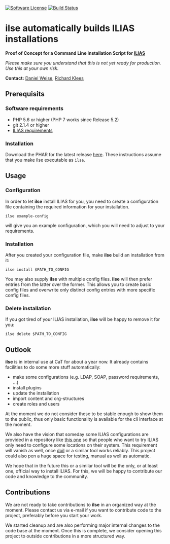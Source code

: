 [![Software License](https://img.shields.io/aur/license/yaourt.svg?style=round-square)](LICENSE.md)
[![Build Status](https://travis-ci.com/conceptsandtraining/ilias-tool-ilse.svg?token=S5A6thmo2LVbsWtZHFUA&branch=master)](https://travis-ci.com/conceptsandtraining/ilias-tool-ilse)

# **ilse** automatically builds ILIAS installations
**Proof of Concept for a Command Line Installation Script for [ILIAS](https://github.com/ILIAS-eLearning/ILIAS)**

*Please make sure you understand that this is not yet ready for production. Use this at your own risk.*

**Contact:** [Daniel Weise](https://github.com/daniwe4), [Richard Klees](https://github.com/klees)

## Prerequisits

### Software requirements
* PHP 5.6 or higher (PHP 7 works since Release 5.2)
* git 2.1.4 or higher
* [ILIAS requirements](https://github.com/ILIAS-eLearning/ILIAS/blob/trunk/docs/configuration/install.md)

### Installation
Download the PHAR for the latest release [here](https://github.com/conceptsandtraining/ilias-tool-ilse/releases).
These instructions assume that you make ilse executable as `ilse`.

## Usage

### Configuration
In order to let **ilse** install ILIAS for you, you need to create a configuration file
containing the required information for your installation.

```
ilse example-config
```

will give you an example configuration, which you will need to adjust to your requirements.

### Installation
After you created your configuration file, make **ilse** build an installation
from it:

```
ilse install $PATH_TO_CONFIG
```

You may also supply **ilse** with multiple config files. **ilse** will then prefer
entries from the latter over the former. This allows you to create basic config
files and overwrite only distinct config entries with more specific config files.

### Delete installation
If you got tired of your ILIAS installation, **ilse** will be happy to remove
it for you:

```
ilse delete $PATH_TO_CONFIG
```

## Outlook
**ilse** is in internal use at CaT for about a year now. It already contains
facilities to do some more stuff automatically:

* make some configurations (e.g. LDAP, SOAP, password requirements, ...)
* install plugins
* update the installation
* import content and org-structures
* create roles and users

At the moment we do not consider these to be stable enough to show them
to the public, thus only basic functionality is available for the cli interface
at the moment.

We also have the vision that someday some ILIAS configurations are provided
in a repository like [this one](https://github.com/conceptsandtraining/ilias-configs-public)
so that people who want to try ILIAS only need to configure some locations
on their system. This requirement will vanish as well, once [doil](https://github.com/conceptsandtraining/ilias-tool-doil)
or a similar tool works reliably. This project could also pen a huge space
for testing, manual as well as automatic.

We hope that in the future this or a similar tool will be the only, or at least one, 
official way to install ILIAS. 
For this, we will be happy to contribute our code and knowledge to the community.

## Contributions
We are not ready to take contributions to **ilse** in an organized way at the moment.
Please contact us via e-mail if you want to contribute code to the project, preferably
before you start your work.

We started cleanup and are also performing major internal changes to the code base 
at the moment. Once this is complete, we consider opening this project to outside 
contributions in a more structured way.
